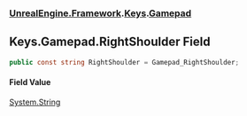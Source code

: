 ### [UnrealEngine.Framework](UnrealEngine_Framework.md 'UnrealEngine.Framework').[Keys](Keys.md 'UnrealEngine.Framework.Keys').[Gamepad](Keys_Gamepad.md 'UnrealEngine.Framework.Keys.Gamepad')
## Keys.Gamepad.RightShoulder Field
```csharp
public const string RightShoulder = Gamepad_RightShoulder;
```
#### Field Value
[System.String](https://docs.microsoft.com/en-us/dotnet/api/System.String 'System.String')
